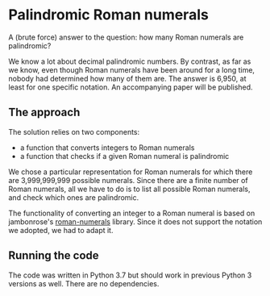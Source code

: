 # Palindromic Roman numerals

A (brute force) answer to the question: how many Roman numerals are palindromic?

We know a lot about decimal palindromic numbers.
By contrast, as far as we know,
even though Roman numerals have been around for a long time,
nobody had determined how many of them are.
The answer is 6,950, at least for one specific notation.
An accompanying paper will be published.

## The approach

The solution relies on two components:
+ a function that converts integers to Roman numerals
+ a function that checks if a given Roman numeral is palindromic

We chose a particular representation for Roman numerals for which
there are 3,999,999,999 possible numerals.
Since there are a finite number of Roman numerals, all we have to do is
to list all possible Roman numerals, and check which ones are palindromic.

The functionality of converting an integer to a Roman numeral
is based on jambonrose's
[roman-numerals](https://github.com/jambonrose/roman-numerals) library.
Since it does not support the notation we adopted, we had to adapt it.

## Running the code

The code was written in Python 3.7 but should
work in previous Python 3 versions as well.
There are no dependencies.
